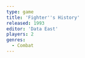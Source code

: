 ```yaml
---
type: game
title: 'Fighter''s History'
released: 1993
editor: 'Data East'
players: 2
genres:
  - Combat
---
```

